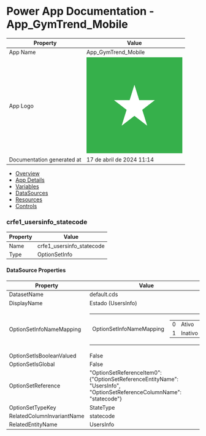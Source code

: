 ﻿# Power App Documentation \- App\_GymTrend\_Mobile

| Property                   | Value                                   |
| -------------------------- | --------------------------------------- |
| App Name                   | App\_GymTrend\_Mobile                   |
| App Logo                   | ![App Logo](resources/applogoSmall.png) |
| Documentation generated at | 17 de abril de 2024 11:14               |

- [Overview](index-App_GymTrend_Mobile.md)
- [App Details](appdetails-App_GymTrend_Mobile.md)
- [Variables](variables-App_GymTrend_Mobile.md)
- [DataSources](datasources-App_GymTrend_Mobile.md)
- [Resources](resources-App_GymTrend_Mobile.md)
- [Controls](controls-App_GymTrend_Mobile.md)

### crfe1\_usersinfo\_statecode

| Property | Value                       |
| -------- | --------------------------- |
| Name     | crfe1\_usersinfo\_statecode |
| Type     | OptionSetInfo               |

#### DataSource Properties

| Property                   | Value                                                                                                                                                 |
| -------------------------- | ----------------------------------------------------------------------------------------------------------------------------------------------------- |
| DatasetName                | default.cds                                                                                                                                           |
| DisplayName                | Estado (UsersInfo)                                                                                                                                    |
| OptionSetInfoNameMapping   | <table><tr><td>OptionSetInfoNameMapping</td><td><table><tr><td>0</td><td>Ativo</td></tr><tr><td>1</td><td>Inativo</td></tr></table></td></tr></table> |
| OptionSetIsBooleanValued   | False                                                                                                                                                 |
| OptionSetIsGlobal          | False                                                                                                                                                 |
| OptionSetReference         | "OptionSetReferenceItem0": {"OptionSetReferenceEntityName": "UsersInfo", "OptionSetReferenceColumnName": "statecode"}                                 |
| OptionSetTypeKey           | StateType                                                                                                                                             |
| RelatedColumnInvariantName | statecode                                                                                                                                             |
| RelatedEntityName          | UsersInfo                                                                                                                                             |
